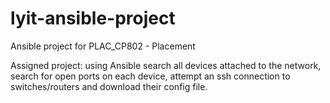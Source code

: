 # lyit-ansible-project
Ansible project for PLAC_CP802 - Placement

Assigned project: using Ansible search all devices attached to the network, search for open ports on each device, attempt an ssh connection to switches/routers and download their config file.
